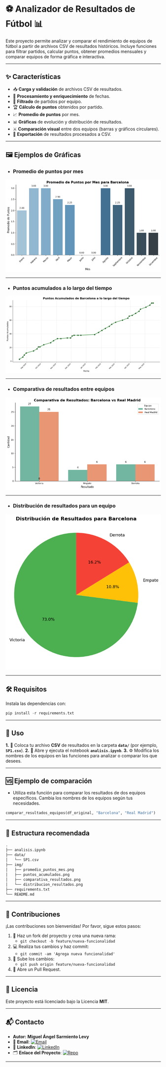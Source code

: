 # ⚽️ Analizador de Resultados de Fútbol 📊

Este proyecto permite analizar y comparar el rendimiento de equipos de fútbol a partir de archivos CSV de resultados históricos. Incluye funciones para filtrar partidos, calcular puntos, obtener promedios mensuales y comparar equipos de forma gráfica e interactiva.

---
## ✨ Características

- 📥 **Carga y validación** de archivos CSV de resultados.
- 📅 **Procesamiento y enriquecimiento** de fechas.
- 🔎 **Filtrado** de partidos por equipo.
- 🏆 **Cálculo de puntos** obtenidos por partido.
- 📈 **Promedio de puntos** por mes.
- 📊 **Gráficas** de evolución y distribución de resultados.
- ⚔️ **Comparación visual** entre dos equipos (barras y gráficos circulares).
- 💾 **Exportación** de resultados procesados a CSV.

---
## 🖼️ Ejemplos de Gráficas

- ### Promedio de puntos por mes
![Promedio de puntos por mes](img/promedio_puntos_mes.png)

---
- ### Puntos acumulados a lo largo del tiempo
![Puntos acumulados](img/puntos_acumulados.png)

---
- ### Comparativa de resultados entre equipos
![Comparativa de resultados](img/comparativa_resultados.png)

---
- ### Distribución de resultados para un equipo
![Distribución de resultados](img/distribucion_resultados.png)

---
## 🛠️ Requisitos

Instala las dependencias con:

```python
pip install -r requirements.txt
```

---
## 🚀 Uso

**1.** 📂 Coloca tu archivo **CSV** de resultados en la carpeta **`data/`** (por ejemplo, **`SP1.csv`**).
**2.** 📝 Abre y ejecuta el notebook **`analisis.ipynb`**.
**3.** ⚙️ Modifica los nombres de los equipos en las funciones para analizar o comparar los que desees.

---
## 🆚 Ejemplo de comparación
- Utiliza esta función para comparar los resultados de dos equipos específicos. Cambia los nombres de los equipos según tus necesidades.

```python
comparar_resultados_equipos(df_original, "Barcelona", "Real Madrid")
```

---
## 📁 Estructura recomendada

```
.
├── analisis.ipynb
├── data/
│   └── SP1.csv
├── img/
│   ├── promedio_puntos_mes.png
│   ├── puntos_acumulados.png
│   ├── comparativa_resultados.png
│   └── distribucion_resultados.png
├── requirements.txt
└── README.md
```

---
## 🤝 Contribuciones

¡Las contribuciones son bienvenidas! Por favor, sigue estos pasos:

1. 🍴 Haz un fork del proyecto y crea una nueva rama:
    - `git checkout -b feature/nueva-funcionalidad`
2. 💻 Realiza tus cambios y haz commit:
    - `git commit -am 'Agrega nueva funcionalidad'`
3. 🚀 Sube los cambios:
    - `git push origin feature/nueva-funcionalidad`
4. 🔀 Abre un Pull Request.

---
## 📜 Licencia

Este proyecto está licenciado bajo la Licencia **MIT**.

---
## 📬 Contacto
- **Autor:** **Miguel Ángel Sarmiento Levy**
- 📧 **Email**: [![Email](https://img.shields.io/badge/Email-D14836?logo=gmail&logoColor=white)](mailto:msarmientolevy@gmail.com)
- 💼 **LinkedIn**: [![LinkedIn](https://img.shields.io/badge/LinkedIn-%230077B5.svg?logo=linkedin&logoColor=white)](https://www.linkedin.com/in/miguel-sarmiento-levy)
- 🗂️ **Enlace del Proyecto**: [![Repo](https://img.shields.io/badge/Repository-%23121011.svg?logo=github&logoColor=white)](https://github.com/miguelASL/Barcelona-FC)

---
